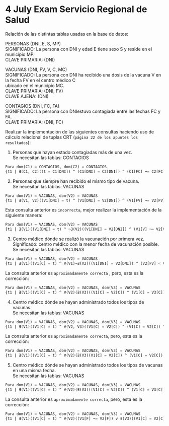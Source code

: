 # 4 July Exam Servicio Regional de Salud

Relación de las distintas tablas usadas en la base de datos:

PERSONAS (DNI, E, S, MP)\
SIGNIFICADO: La persona con DNI y edad E tiene sexo S y reside en el municipio MP.\
CLAVE PRIMARIA: (DNI)

VACUNAS (DNI, FV, V, C, MC)\
SIGNIFICADO: La persona con DNI ha recibido una dosis de la vacuna V en la fecha FV en el centro médico C\
ubicado en el municipio MC.\
CLAVE PRIMARIA: (DNI, FV) \
CLAVE AJENA: (DNI)

CONTAGIOS (DNI, FC, FA)\
SIGNIFICADO: La persona con DNIestuvo contagiada entre las fechas FC y FA.\
CLAVE PRIMARIA: (DNI, FC)

Realizar la implementación de las siguientes consultas haciendo uso de cálculo relacional de tuplas CRT
(`página 22 de los apuntes los resultados`):

1. Personas que hayan estado contagiadas más de una vez.\
Se necesitan las tablas: CONTAGIOS
```sql
Para dom(C1) = CONTAGIOS, dom(C2) = CONTAGIOS
{t1 | ∃(C1, C2)((t = C1[DNI]) ^ (C1[DNI] = C2[DNI]) ^ (C1[FC] ¬= C2[FC]))}
```

2. Personas que siempre han recibido el mismo tipo de vacuna.\
Se necesitan las tablas: VACUNAS
```sql
Para dom(V1) = VACUNAS, dom(V2) = VACUNAS
{t1 | ∃(V1, V2)((V1[DNI] = t) ^ (V1[DNI] = V2[DNI]) ^ (V1[FV] ¬= V2[FV]) ^ (V1[V] = V2[V]))}
```

Esta consulta anterior es `incorrecta`, mejor realizar la implementación de la siguiente manera:
```sql
Para dom(V1) = VACUNAS, dom(V2) = VACUNAS
{t1 | ∃(V1)((V1[DNI] = t) ^ ¬∃(V2)((V1[DNI] = V2[DNI]) ^ (V1[V] ¬= V2[V])))}
```

3. Centro médico dónde se realizó la vacunación por primera vez.\
Significado: centro médico con la menor fecha de vacunación posible.\
Se necesitan las tablas: VACUNAS
```sql
Para dom(V1) = VACUNAS, dom(V2) = VACUNAS
{t1 | ∃(V1)((V1[C] = t) ^ ∀(V1)¬∃(V2)((V1[DNI] = V2[DNI]) ^ (V2[FV] < V1[FV])))}
```

La consulta anterior es `aproximadamente correcta` , pero, esta es la corrección:
```sql
Para dom(V1) = VACUNAS, dom(V2) = VACUNAS, dom(V3) = VACUNAS
{t1 | ∃(V1)((V1[C] = t) ^ ∀(V2)(∃(V3)((V1[C] = V2[C]) ^ (V1[C] = V3[C]) ^ (V2[FV] < V3[FV]))))}
```

4. Centro médico dónde se hayan administrado todos los tipos de vacunas.\
Se necesitan las tablas: VACUNAS
```sql
Para dom(V1) = VACUNAS, dom(V2) = VACUNAS, dom(V3) = VACUNAS
{t1 | ∃(V1)((V1[C] = t) ^ ∀(V2, V3)((V1[C] = V2[C]) ^ (V1[C] = V2[C]) ^ (V2[V] = V3[V])))}
```

La consulta anterior es `aproximadamente correcta`, pero, esta es la corrección:
```sql
Para dom(V1) = VACUNAS, dom(V2) = VACUNAS, dom(V3) = VACUNAS
{t1 | ∃(V1)((V1[C] = t) ^ ∀(V2)(∃(V3)(V1[C] = V2[C]) ^ (V1[C] = V2[C]) ^ (V2[V] = V3[V])))}
```

5. Centro médico dónde se hayan administrado todos los tipos de vacunas en una misma fecha.\
Se necesitan las tablas: VACUNAS
```sql
Para dom(V1) = VACUNAS, dom(V2) = VACUNAS, dom(V3) = VACUNAS
{t1 | ∃(V1)((V1[C] = t) ^ ∀(V2)(∃(V3)((V1[C] = V2[C]) ^ (V1[C] = V3[C]) ^ (V2[V] = V3[V]) ^ (V2[F] = V3[F]))))}
```

La consulta anterior es `aproximadamente correcta`, pero, esta es la corrección:
```sql
Para dom(V1) = VACUNAS, dom(V2) = VACUNAS, dom(V3) = VACUNAS
{t1 | ∃(V1)((V1[C] = t) ^ ∀(V2)((V1[F] ¬= V2[F]) v ∃(V3)((V1[C] = V2[C]) ^ (V1[C] = V3[C]) ^ (V2[V] = V3[V]) ^ (V1[F] = V3[F]))))}
```